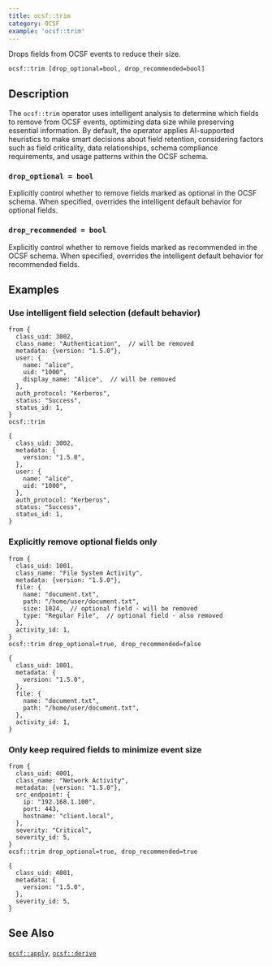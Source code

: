 ```yaml
---
title: ocsf::trim
category: OCSF
example: 'ocsf::trim'
---
```


Drops fields from OCSF events to reduce their size.

```tql
ocsf::trim [drop_optional=bool, drop_recommended=bool]
```

## Description

The `ocsf::trim` operator uses intelligent analysis to determine which fields to
remove from OCSF events, optimizing data size while preserving essential
information. By default, the operator applies AI-supported heuristics to make
smart decisions about field retention, considering factors such as field
criticality, data relationships, schema compliance requirements, and usage
patterns within the OCSF schema.

### `drop_optional = bool`

Explicitly control whether to remove fields marked as optional in the OCSF
schema. When specified, overrides the intelligent default behavior for optional
fields.

### `drop_recommended = bool`

Explicitly control whether to remove fields marked as recommended in the OCSF
schema. When specified, overrides the intelligent default behavior for
recommended fields.

## Examples

### Use intelligent field selection (default behavior)

```tql
from {
  class_uid: 3002,
  class_name: "Authentication",  // will be removed
  metadata: {version: "1.5.0"},
  user: {
    name: "alice",
    uid: "1000",
    display_name: "Alice",  // will be removed
  },
  auth_protocol: "Kerberos",
  status: "Success",
  status_id: 1,
}
ocsf::trim
```
```tql
{
  class_uid: 3002,
  metadata: {
    version: "1.5.0",
  },
  user: {
    name: "alice",
    uid: "1000",
  },
  auth_protocol: "Kerberos",
  status: "Success",
  status_id: 1,
}
```

### Explicitly remove optional fields only

```tql
from {
  class_uid: 1001,
  class_name: "File System Activity",
  metadata: {version: "1.5.0"},
  file: {
    name: "document.txt",
    path: "/home/user/document.txt",
    size: 1024,  // optional field - will be removed
    type: "Regular File",  // optional field - also removed
  },
  activity_id: 1,
}
ocsf::trim drop_optional=true, drop_recommended=false
```
```tql
{
  class_uid: 1001,
  metadata: {
    version: "1.5.0",
  },
  file: {
    name: "document.txt",
    path: "/home/user/document.txt",
  },
  activity_id: 1,
}
```

### Only keep required fields to minimize event size

```tql
from {
  class_uid: 4001,
  class_name: "Network Activity",
  metadata: {version: "1.5.0"},
  src_endpoint: {
    ip: "192.168.1.100",
    port: 443,
    hostname: "client.local",
  },
  severity: "Critical",
  severity_id: 5,
}
ocsf::trim drop_optional=true, drop_recommended=true
```
```tql
{
  class_uid: 4001,
  metadata: {
    version: "1.5.0",
  },
  severity_id: 5,
}
```

## See Also

[`ocsf::apply`](/reference/operators/ocsf/apply),
[`ocsf::derive`](/reference/operators/ocsf/derive)
